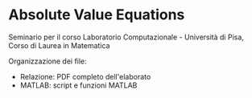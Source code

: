 # Absolute Value Equations
Seminario per il corso Laboratorio Computazionale - Università di Pisa, Corso di Laurea in Matematica

Organizzazione dei file:
  - Relazione: PDF completo dell'elaborato
  - MATLAB: script e funzioni MATLAB 
